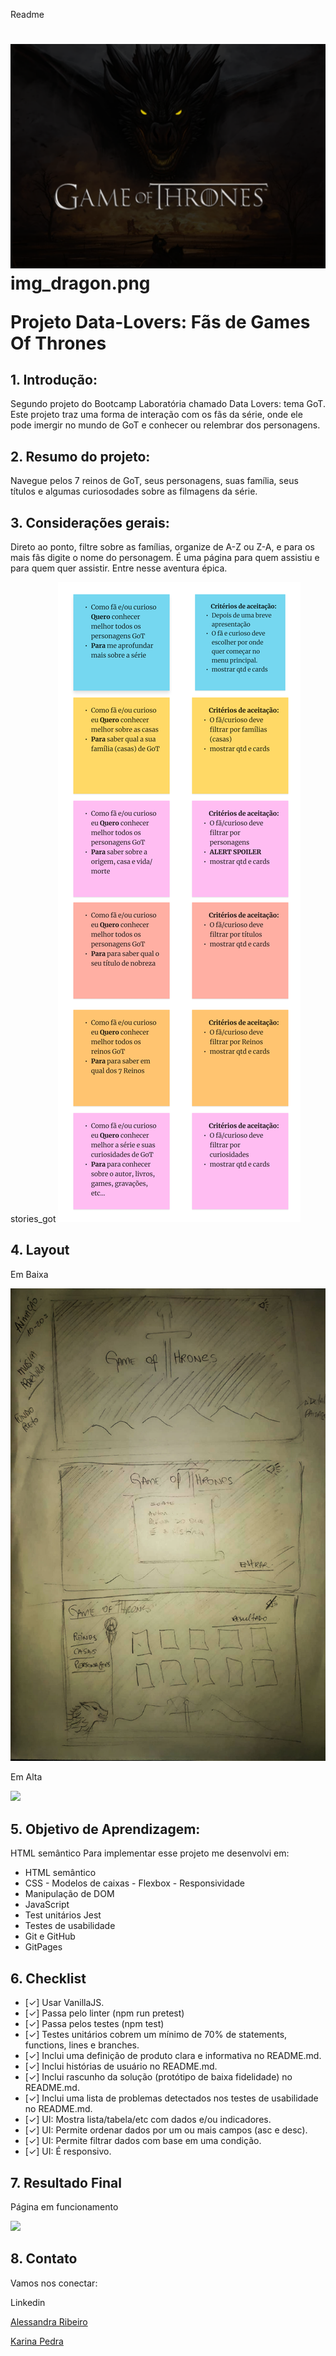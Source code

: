 Readme
<h1> 

 <img src="./img/img_dragon.png"/>
img_dragon.png

<p>Projeto Data-Lovers: Fãs de Games Of Thrones</p>

</h1>

## 1. Introdução:
Segundo projeto do Bootcamp Laboratória chamado Data Lovers: tema GoT. Este projeto traz uma forma de interação com os fãs da série, onde ele pode imergir no mundo de GoT e conhecer ou relembrar dos personagens.

## 2. Resumo do projeto: 
Navegue pelos 7 reinos de GoT, seus personagens, suas família, seus títulos e algumas curiosodades sobre as filmagens da série.

## 3. Considerações gerais: 
Direto ao ponto, filtre sobre as famílias, organize de A-Z ou Z-A, e para os mais fãs digite o nome do personagem. É uma página para quem assistiu e para quem quer assistir. Entre nesse aventura épica.

stories_got
 <img src="./img/stories_got.png"/>

## 4. Layout

<p>Em Baixa</p>
<img src="./img/prototipo_baixa.jpg"/>

<p>Em Alta</p>
<img src="./img/alta_got.mp4"/>

## 5. Objetivo de Aprendizagem:

HTML semântico
  Para implementar esse projeto me desenvolvi em:
   * HTML semântico
   * CSS -  Modelos de caixas - Flexbox - Responsividade
   * Manipulação de DOM
   * JavaScript 
   * Test unitários Jest
   * Testes de usabilidade
   * Git e GitHub
   * GitPages

## 6. Checklist

* [✓] Usar VanillaJS.
* [✓] Passa pelo linter (npm run pretest)
* [✓] Passa pelos testes (npm test)
* [✓] Testes unitários cobrem um mínimo de 70% de statements, functions, lines e branches.
* [✓] Inclui uma definição de produto clara e informativa no README.md.
* [✓] Inclui histórias de usuário no README.md.
* [✓] Inclui rascunho da solução (protótipo de baixa fidelidade) no README.md.
* [✓] Inclui uma lista de problemas detectados nos testes de usabilidade no README.md.
* [✓] UI: Mostra lista/tabela/etc com dados e/ou indicadores.
* [✓] UI: Permite ordenar dados por um ou mais campos (asc e desc).
* [✓] UI: Permite filtrar dados com base em uma condição.
* [✓] UI: É responsivo.

## 7. Resultado Final

 <p> Página em funcionamento </p>
 <img src="./img/projeto_got.mp4"/>
   
## 8. Contato

Vamos nos conectar:

Linkedin 

<p><a href= "https://www.linkedin.com/in/alessandra-ribeiro-a99080a4/ " > Alessandra Ribeiro </a></p>
<p><a href ="https://www.linkedin.com/in/karina-pedra/">Karina Pedra</a></p>
